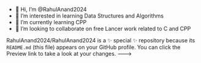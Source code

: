 - 👋 Hi, I’m @RahulAnand2024
- 👀 I’m interested in learning Data Structures and Algorithms
- 🌱 I’m currently learning CPP
- 💞️ I’m looking to collaborate on free Lancer work related to C and CPP

RahulAnand2024/RahulAnand2024 is a ✨ special ✨ repository because its `README.md` (this file) appears on your GitHub profile.
You can click the Preview link to take a look at your changes.
--->
